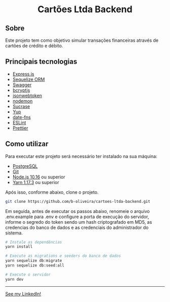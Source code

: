 <h1 align="center">
  Cartões Ltda Backend
</h1>

## Sobre
Este projeto tem como objetivo simular transações financeiras através de cartões de crédito e débito.

## Principais tecnologias
  - [Express.js](https://expressjs.com//)
  - [Sequelize ORM](https://sequelize.org/)
  - [Swagger](https://swagger.io/)
  - [bcryptjs](https://github.com/kelektiv/node.bcrypt.js/)
  - [jsonwebtoken](https://github.com/auth0/node-jsonwebtoken)
  - [nodemon](https://nodemon.io/)
  - [Sucrase](https://sucrase.io/)
  - [Yup](https://github.com/jquense/yup/)
  - [date-fns](https://date-fns.org/)
  - [ESLint](https://eslint.org/)
  - [Prettier](https://prettier.io)

## Como utilizar
Para executar este projeto será necessário ter instalado na sua máquina:
  - [PostgreSQL](https://www.postgresql.org/)
  - [Git](https://git-scm.com/)
  - [Node.js 10.16](https://nodejs.org/en/) ou superior
  - [Yarn 1.17.3](https://yarnpkg.com/) ou superior

Após isso, conforme abaixo, clone o projeto.

```bash
git clone https://github.com/b-oliveira/cartoes-ltda-backend.git
```

Em seguida, antes de executar os passos abaixo, renomeie o arquivo .env.example para .env e configure a porta de execução do servidor, informe o segredo do token sendo um hash criptografado em MD5, as credencias do banco de dados e as credenciais do administrador do sistema.

```bash
# Instale as dependências
yarn install

# Execute as migrations e seeders do banco de dados
yarn sequelize db:migrate
yarn sequelize db:seed:all

# Execute o servidor
yarn dev
```
---

[See my LinkedIn!](https://www.linkedin.com/in/brenner-lo/)
